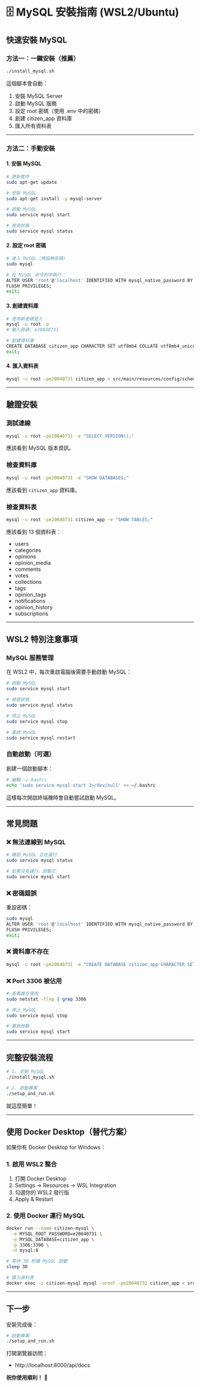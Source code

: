 # 🗄️ MySQL 安裝指南 (WSL2/Ubuntu)

## 快速安裝 MySQL

### 方法一：一鍵安裝（推薦）

```bash
./install_mysql.sh
```

這個腳本會自動：
1. 安裝 MySQL Server
2. 啟動 MySQL 服務
3. 設定 root 密碼（使用 .env 中的密碼）
4. 創建 citizen_app 資料庫
5. 匯入所有資料表

---

### 方法二：手動安裝

#### 1. 安裝 MySQL

```bash
# 更新套件
sudo apt-get update

# 安裝 MySQL
sudo apt-get install -y mysql-server

# 啟動 MySQL
sudo service mysql start

# 檢查狀態
sudo service mysql status
```

#### 2. 設定 root 密碼

```bash
# 進入 MySQL（預設無密碼）
sudo mysql

# 在 MySQL 命令列中執行：
ALTER USER 'root'@'localhost' IDENTIFIED WITH mysql_native_password BY 'e20040731';
FLUSH PRIVILEGES;
exit;
```

#### 3. 創建資料庫

```bash
# 使用新密碼登入
mysql -u root -p
# 輸入密碼: e20040731

# 創建資料庫
CREATE DATABASE citizen_app CHARACTER SET utf8mb4 COLLATE utf8mb4_unicode_ci;
exit;
```

#### 4. 匯入資料表

```bash
mysql -u root -pe20040731 citizen_app < src/main/resources/config/schema.sql
```

---

## 驗證安裝

### 測試連線

```bash
mysql -u root -pe20040731 -e "SELECT VERSION();"
```

應該看到 MySQL 版本資訊。

### 檢查資料庫

```bash
mysql -u root -pe20040731 -e "SHOW DATABASES;"
```

應該看到 `citizen_app` 資料庫。

### 檢查資料表

```bash
mysql -u root -pe20040731 citizen_app -e "SHOW TABLES;"
```

應該看到 13 個資料表：
- users
- categories
- opinions
- opinion_media
- comments
- votes
- collections
- tags
- opinion_tags
- notifications
- opinion_history
- subscriptions

---

## WSL2 特別注意事項

### MySQL 服務管理

在 WSL2 中，每次重啟電腦後需要手動啟動 MySQL：

```bash
# 啟動 MySQL
sudo service mysql start

# 檢查狀態
sudo service mysql status

# 停止 MySQL
sudo service mysql stop

# 重啟 MySQL
sudo service mysql restart
```

### 自動啟動（可選）

創建一個啟動腳本：

```bash
# 編輯 ~/.bashrc
echo 'sudo service mysql start 2>/dev/null' >> ~/.bashrc
```

這樣每次開啟終端機時會自動嘗試啟動 MySQL。

---

## 常見問題

### ❌ 無法連線到 MySQL

```bash
# 確認 MySQL 正在運行
sudo service mysql status

# 如果沒有運行，啟動它
sudo service mysql start
```

### ❌ 密碼錯誤

重設密碼：

```bash
sudo mysql
ALTER USER 'root'@'localhost' IDENTIFIED WITH mysql_native_password BY 'e20040731';
FLUSH PRIVILEGES;
exit;
```

### ❌ 資料庫不存在

```bash
mysql -u root -pe20040731 -e "CREATE DATABASE citizen_app CHARACTER SET utf8mb4 COLLATE utf8mb4_unicode_ci;"
```

### ❌ Port 3306 被佔用

```bash
# 查看誰在使用
sudo netstat -tlnp | grep 3306

# 停止 MySQL
sudo service mysql stop

# 重新啟動
sudo service mysql start
```

---

## 完整安裝流程

```bash
# 1. 安裝 MySQL
./install_mysql.sh

# 2. 啟動專案
./setup_and_run.sh
```

就這麼簡單！

---

## 使用 Docker Desktop（替代方案）

如果你有 Docker Desktop for Windows：

### 1. 啟用 WSL2 整合

1. 打開 Docker Desktop
2. Settings → Resources → WSL Integration
3. 勾選你的 WSL2 發行版
4. Apply & Restart

### 2. 使用 Docker 運行 MySQL

```bash
docker run --name citizen-mysql \
  -e MYSQL_ROOT_PASSWORD=e20040731 \
  -e MYSQL_DATABASE=citizen_app \
  -p 3306:3306 \
  -d mysql:8

# 等待 30 秒讓 MySQL 啟動
sleep 30

# 匯入資料表
docker exec -i citizen-mysql mysql -uroot -pe20040731 citizen_app < src/main/resources/config/schema.sql
```

---

## 下一步

安裝完成後：

```bash
# 啟動專案
./setup_and_run.sh
```

打開瀏覽器訪問：
- http://localhost:8000/api/docs

**祝你使用順利！** 🎉
